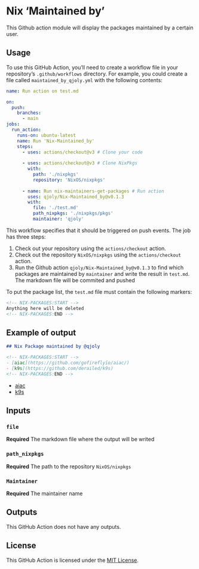 # Nix ‘Maintained by’

This Github action module will display the packages maintained by a certain user. 

## Usage

To use this GitHub Action, you’ll need to create a workflow file in your repository’s `.github/workflows` directory. For example, you could create a file called `maintained_by_qjoly.yml` with the following contents:

```yaml
name: Run action on test.md

on:
  push:
    branches:
      - main
jobs:
  run_action:
    runs-on: ubuntu-latest
    name: Run 'Nix-Maintained_by'
    steps:
      - uses: actions/checkout@v3 # Clone your code
      
      - uses: actions/checkout@v3 # Clone NixPkgs
        with:
          path: './nixpkgs'
          repository: 'NixOS/nixpkgs'
      
      - name: Run nix-maintainers-get-packages # Run action 
        uses: qjoly/Nix-Maintained_by@v0.1.3
        with:
          file: './test.md'
          path_nixpkgs: './nixpkgs/pkgs'
          maintainer: 'qjoly'
```

This workflow specifies that it should be triggered on push events. The job has three steps:

1. Check out your repository using the `actions/checkout` action.
2. Check out the repository `NixOS/nixpkgs`  using the `actions/checkout` action.
3. Run the Github action `qjoly/Nix-Maintained_by@v0.1.3` to find which packages are maintained by `maintainer` and write the result in `test.md`. The markdown file will be commited and pushed

To put the package list, the `test.md` file must contain the following markers:
```markdown
<!-- NIX-PACKAGES:START -->
Anything here will be deleted
<!-- NIX-PACKAGES:END -->
```

## Example of output

```md
## Nix Package maintained by @qjoly

<!-- NIX-PACKAGES:START -->
- [aiac](https://github.com/gofireflyio/aiac/)
- [k9s](https://github.com/derailed/k9s)
<!-- NIX-PACKAGES:END -->
```
<!-- NIX-PACKAGES:START -->
- [aiac](https://github.com/gofireflyio/aiac/)
- [k9s](https://github.com/derailed/k9s)
<!-- NIX-PACKAGES:END -->

## Inputs

### `file`

**Required** The markdown file where the output will be writed

### `path_nixpkgs`

**Required** The path to the repository `NixOS/nixpkgs`

### `Maintainer`

**Required** The maintainer name

## Outputs

This GitHub Action does not have any outputs.

## License

This GitHub Action is licensed under the [MIT License](LICENSE).
